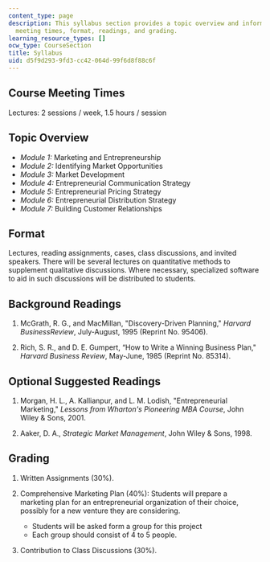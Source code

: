 ```yaml
---
content_type: page
description: This syllabus section provides a topic overview and information on course
  meeting times, format, readings, and grading.
learning_resource_types: []
ocw_type: CourseSection
title: Syllabus
uid: d5f9d293-9fd3-cc42-064d-99f6d8f88c6f
---
```


Course Meeting Times
--------------------

Lectures: 2 sessions / week, 1.5 hours / session

Topic Overview
--------------

*   _Module 1:_ Marketing and Entrepreneurship
*   _Module 2:_ Identifying Market Opportunities
*   _Module 3:_ Market Development
*   _Module 4:_ Entrepreneurial Communication Strategy
*   _Module 5:_ Entrepreneurial Pricing Strategy
*   _Module 6:_ Entrepreneurial Distribution Strategy
*   _Module 7:_ Building Customer Relationships

Format
------

Lectures, reading assignments, cases, class discussions, and invited speakers. There will be several lectures on quantitative methods to supplement qualitative discussions. Where necessary, specialized software to aid in such discussions will be distributed to students.

Background Readings
-------------------

1.  McGrath, R. G., and MacMillan, "Discovery-Driven Planning," _Harvard BusinessReview_, July-August, 1995 (Reprint No. 95406).
    
2.  Rich, S. R., and D. E. Gumpert, “How to Write a Winning Business Plan," _Harvard Business Review_, May-June, 1985 (Reprint No. 85314).
    

Optional Suggested Readings
---------------------------

1.  Morgan, H. L., A. Kallianpur, and L. M. Lodish, "Entrepreneurial Marketing," _Lessons from Wharton's Pioneering MBA Course_, John Wiley & Sons, 2001.
    
2.  Aaker, D. A., _Strategic Market Management_, John Wiley & Sons, 1998.
    

Grading
-------

1.  Written Assignments (30%).
    
2.  Comprehensive Marketing Plan (40%): Students will prepare a marketing plan for an entrepreneurial organization of their choice, possibly for a new venture they are considering.
    
    *   Students will be asked form a group for this project
    *   Each group should consist of 4 to 5 people.
3.  Contribution to Class Discussions (30%).